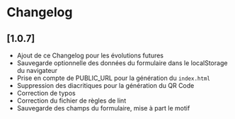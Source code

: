# Changelog

## [1.0.7]

- Ajout de ce Changelog pour les évolutions futures
- Sauvegarde optionnelle des données du formulaire dans le localStorage du navigateur
- Prise en compte de PUBLIC_URL pour la génération du `index.html`
- Suppression des diacritiques pour la génération du QR Code
- Correction de typos
- Correction du fichier de règles de lint
- Sauvegarde des champs du formulaire, mise à part le motif
